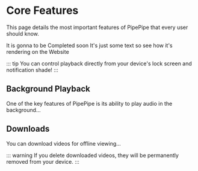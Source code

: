 # Core Features

This page details the most important features of PipePipe that every user should know.

It is gonna to be Completed soon It's just some text so see how it's rendering on the Website

::: tip
You can control playback directly from your device's lock screen and notification shade!
:::

## Background Playback

One of the key features of PipePipe is its ability to play audio in the background...

## Downloads

You can download videos for offline viewing...

::: warning
If you delete downloaded videos, they will be permanently removed from your device.
:::
